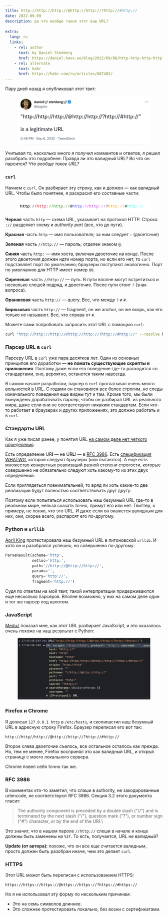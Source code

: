 ```yaml
---
title: http://http://http://@http://http://?http://#http://
date: 2022-09-09
description: да что вообще такое этот ваш URL?

extra:
  lang: ru
  links:
    - rel: author
      text: by Daniel Stenberg
      href: https://daniel.haxx.se/blog/2022/09/08/http-http-http-http-http-http-http/
    - rel: alternate
      text: habr
      href: https://habr.com/ru/articles/687402/
---
```


Пару дней назад я опубликовал этот твит:

<figure class="border">
<img src="tweet.png" alt="&quot;http://http://http://@http://http://?http://#http://&quot; is a legitimate URL" />
</figure>

Учитывая то, насколько много я получил комментов и ответов, я решил разобрать это подробнее. Правда ли это валидный URL? Во что он парсится? _Что вообще такое URL?_

<!-- more -->

### `curl`

Начнем с `curl`. Он разбирает эту строку, как и должен — как валидный URL. Чтобы было понятнее, я раскрасил его составные части:

<figure class="border">
<img src="http-http-http.png" />
</figure>

**Черная** часть `http` — схема URL, указывает на протокол HTTP. Строка `://` разделяет схему и _authority part_ (все, что до пути).

**Красная** часть `http` — имя пользователя; за ним следует `:` (двоеточие)

**Зеленая** часть `//http://` — пароль; отделен знаком `@`.

**Синяя** часть `http:` — имя хоста, включая двоеточие на конце. После этого двоеточия должен идти номер порта, но если его нет, то `curl` подставляет порт по умолчанию; браузеры поступают аналогично. Порт по умолчанию для HTTP имеет номер `80`.

**Сиреневая** часть `//http://` — путь. В пути вполне могут встретиться и несколько слешей подряд, и двоеточие. После пути стоит `?` (знак вопроса).

**Оранжевая** часть `http://` — query. Все, что между `?` и `#`.

**Бирюзовая** часть `http://` — fragment, он же anchor, он же якорь, как его только не называют. Все, что справа от `#`.

Можете сами попробовать запросить этот URL с помощью `curl`:

```sh
curl "http://http://http://@http://http://?http://#http://" --resolve http:80:127.0.0.1
```

### Парсер URL в `curl`

Парсеру URL в `curl` уже пара десятков лет. Один из основных принципов его доработки — **не ломать существующие скрипты и приложения**. Поэтому даже если его поведение где-то расходится со стандартами, оно, вероятно, останется таким навсегда.

В самом начале разработки, парсер в `curl` проглатывал очень много вольностей в URL. С годами он становился все более строгим, но следы изначального поведения еще видны тут и там. Кроме того, мы были вынуждены дорабатывать парсер, чтобы он разбирал URL из реального мира, даже если они не соответствуют никаким стандартам. Если что-то работает в браузерах и других приложениях, это должно работать и в `curl`.

### Стандарты URL

Как я уже писал ранее, у понятия URL [на самом деле нет четкого определения].

[на самом деле нет четкого определения]: https://daniel.haxx.se/blog/2016/05/11/my-url-isnt-your-url/

Есть определение UR**I** — не UR**L**! — в [RFC 3986]. Есть [спецификация WHATWG], которой следуют браузеры (или пытаются). А еще есть множество конкретных реализаций разной степени строгости, которые совершенно не обязательно следуют хоть какому-то из этих двух определений.

[rfc 3986]: https://datatracker.ietf.org/doc/html/rfc3986
[спецификация whatwg]: https://url.spec.whatwg.org/

Если приглядеться повнимательней, то вряд ли хоть какие-то две реализации будут полностью соответствовать друг другу.

Поэтому если попытаться использовать наш безумный URL где-то в реальном мире, нельзя сказать точно, примут его или нет. Твиттер, к примеру, не понял, что это URL. И даже если он окажется валидным для них, они, скорее всего, распарсят его по-другому.

### Python и `urllib`

[April King] протестировала наш безумный URL в питоновской `urllib`. И хотя он и разобрался успешно, но совершенно по-другому:

[april king]: https://twitter.com/CubicleApril/status/1567191200813178891

```py
ParseResult(scheme='http',
            netloc='http:',
            path='//http://@http://http://',
            params='',
            query='http://',
            fragment='http://')
```

Судя по ответам на мой твит, такой интерпретации придерживаются еще несколько парсеров. Вполне возможно, у них на самом деле один и тот же парсер под капотом.

### JavaScript

[Meduz] показал мне, как этот URL разбирает JavaScript, и это оказалось очень похоже на наш результат с Python:

[meduz]: https://twitter.com/meduzen/status/1567177588669300736

<figure class="border">
<img src="js-url.jpeg" />
</figure>

### Firefox и Chrome

Я дописал `127.0.0.1 http` в `/etc/hosts`, и скопипастил наш безумный URL в адресную строку Firefox. Браузер переписал его вот так:

```
http://http//http://@http://http://?http://#http://
```

Второе слева двоеточие съелось, все остальное осталось как прежде. Но, тем не менее, Firefox воспринял это как валидный URL, и открыл страницу с моего локального сервера.

Chrome повел себя точно так же.

### RFC 3986

В комментах кто-то заметил, что слэши в authority, не закодированные urlencode, не соответствуют RFC 3986. Секция 3.2 этого документа гласит:

> The authority component is preceded by a double slash ("//") and is terminated by the next slash ("/"), question mark ("?"), or number sign ("#") character, or by the end of the URI.\

Это значит, что в нашем пароле `//http://` слеши в начале и конце должны быть заменены на `%2f`. То есть, получается, URL не валидный?

**Update (от автора):** похоже, что он все еще считается валидным, просто должен быть разобран иначе, чем это делает `curl`.

### HTTPS

Этот URL может быть переписан с использованием HTTPS:

```
https://https://https://@https://https://?https://#https://
```

Но я не использовал эту форму по нескольким причинам:

- Это на семь символов длиннее.
- Это сложнее протестировать локально, без возни с сертификатами.
